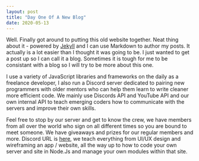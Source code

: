 ```yaml
---
layout: post
title: "Day One Of A New Blog"
date: 2020-05-13
---
```


Well. Finally got around to putting this old website together. Neat thing about it - powered by [Jekyll](http://jekyllrb.com) and I can use Markdown to author my posts. It actually is a lot easier than I thought it was going to be. I just wanted to get a post up so I can call it a blog. Sometimes it is tough for me to be consistant with a blog so I will try to be more about this one.  
  
I use a variety of JavaScript libraries and frameworks on the daily as a freelance developer, I also run a Discord server dedicated to pairing new programmers with older mentors who can help them learn to write cleaner more efficient code. We mainly use Discords API and YouTube API and our own internal API to teach emerging coders how to communicate with the servers and improve their own skills.  
  
Feel free to stop by our server and get to know the crew, we have members from all over the world who sign on all different times so you are bound to meet someone. We have giveaways and prizes for our regular members and more. Discord URL is [here](https://dicord.gg/mhMrZzk), we teach everything from UI/UX design and wireframing an app / website, all the way up to how to code your own server and site in Node.Js and manage your own modules within that site.